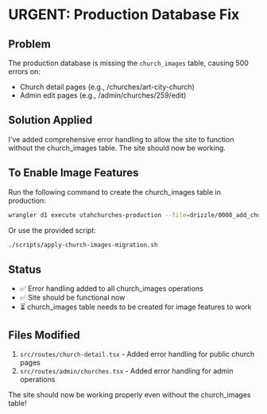 # URGENT: Production Database Fix

## Problem
The production database is missing the `church_images` table, causing 500 errors on:
- Church detail pages (e.g., /churches/art-city-church)
- Admin edit pages (e.g., /admin/churches/259/edit)

## Solution Applied
I've added comprehensive error handling to allow the site to function without the church_images table. The site should now be working.

## To Enable Image Features
Run the following command to create the church_images table in production:

```bash
wrangler d1 execute utahchurches-production --file=drizzle/0008_add_church_images_table.sql
```

Or use the provided script:
```bash
./scripts/apply-church-images-migration.sh
```

## Status
- ✅ Error handling added to all church_images operations
- ✅ Site should be functional now
- ⏳ church_images table needs to be created for image features to work

## Files Modified
1. `src/routes/church-detail.tsx` - Added error handling for public church pages
2. `src/routes/admin/churches.tsx` - Added error handling for admin operations

The site should now be working properly even without the church_images table!